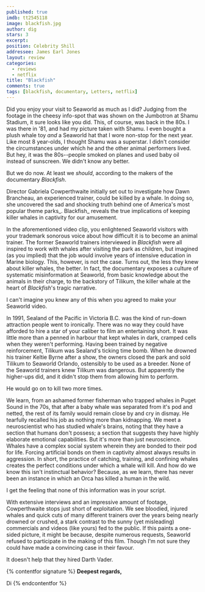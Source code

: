 ```yaml
---
published: true
imdb: tt2545118
image: blackfish.jpg
author: dig
stars: 3
excerpt: 
position: Celebrity Shill
addressee: James Earl Jones
layout: review
categories: 
  - reviews
  - netflix
title: "Blackfish"
comments: true
tags: [blackfish, documentary, Letters, netflix]
---
```


Did you enjoy your visit to Seaworld as much as I did? Judging from the footage in the cheesy info-spot that was shown on the Jumbotron at Shamu Stadium, it sure looks like you did. This, of course, was back in the 80s. I was there in '81, and had my picture taken with Shamu. I even bought a plush whale toy _and_ a Seaworld hat that I wore non-stop for the next year. Like most 8 year-olds, I thought Shamu was a superstar. I didn't consider the circumstances under which he and the other animal performers lived. But hey, it was the 80s--people smoked on planes and used baby oil instead of sunscreen. We didn't know any better.   


But we do now. At least we _should_, according to the makers of the documentary _Blackfish_.

Director Gabriela Cowperthwaite initially set out to investigate how Dawn Brancheau, an experienced trainer, could be killed by a whale. In doing so, she uncovered the sad and shocking truth behind one of America's most popular theme parks_. Blackfish_ reveals the true implications of keeping killer whales in captivity for our amusement.

In the aforementioned video clip, you enlightened Seaworld visitors with your trademark sonorous voice about how difficult it is to become an animal trainer. The former Seaworld trainers interviewed in _Blackfish_ were all inspired to work with whales after visiting the park as children, but imagined (as you implied) that the job would involve years of intensive education in Marine biology. This, however, is not the case. Turns out, the less they knew about killer whales, the better. In fact, the documentary exposes a culture of systematic misinformation at Seaworld, from basic knowledge about the animals in their charge, to the backstory of Tilikum, the killer whale at the heart of _Blackfish_'s tragic narrative.

I can't imagine you knew any of this when you agreed to make your Seaworld video.

In 1991, Sealand of the Pacific in Victoria B.C. was the kind of run-down attraction people went to ironically. There was no way they could have afforded to hire a star of your caliber to film an entertaining short. It was little more than a penned in harbour that kept whales in dark, cramped cells when they weren't performing. Having been trained by negative reinforcement, Tilikum was Sealand's ticking time bomb. When he drowned his trainer Keltie Byrne after a show, the owners closed the park and sold Tilikum to Seaworld Orlando, ostensibly to be used as a breeder. None of the Seaworld trainers knew Tilikum was dangerous. But apparently the higher-ups did, and it didn't stop them from allowing him to perform.   


He would go on to kill two more times.

We learn, from an ashamed former fisherman who trapped whales in Puget Sound in the 70s, that after a baby whale was separated from it's pod and netted, the rest of its family would remain close by and cry in dismay. He tearfully recalled his job as nothing more than kidnapping. We meet a neuroscientist who has studied whale's brains, noting that they have a section that humans don't possess; a section that suggests they have highly elaborate emotional capabilities. But it's more than just neuroscience. Whales have a complex social system wherein they are bonded to their pod for life. Forcing artificial bonds on them in captivity almost always results in aggression. In short, the practice of catching, training, and confining whales creates the perfect conditions under which a whale will kill. And how do we know this isn't instinctual behavior? Because, as we learn, there has never been an instance in which an Orca has killed a human in the wild.

I get the feeling that none of this information was in your script.

With extensive interviews and an impressive amount of footage, Cowperthwaite stops just short of exploitation. We see bloodied, injured whales and quick cuts of many different trainers over the years being nearly drowned or crushed, a stark contrast to the sunny (yet misleading) commercials and videos (like yours) fed to the public. If this paints a one-sided picture, it might be because, despite numerous requests, Seaworld refused to participate in the making of this film. Though I'm not sure they could have made a convincing case in their favour. 

It doesn't help that they hired Darth Vader. 

{% contentfor signature %}
**Deepest regards,**

Di
{% endcontentfor %}